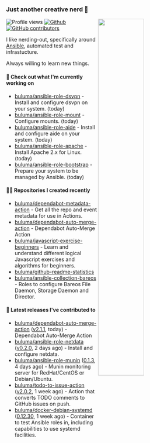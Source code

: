 ### Just another creative nerd 👋


![Profile views](https://gpvc.arturio.dev/buluma) <a href="https://gitstats.me/buluma">
  <img align="right" src="https://github-readme-stats.vercel.app/api?username=buluma&theme=gotham&show_icons=true" width="50%"/>
</a>
[![Github](https://img.shields.io/badge/-buluma-black?style=flat&labelColor=black&logo=github&logoColor=white&include_all_commits=true&count_private=true)](https://gitstats.me/buluma)
[![GitHub contributors](https://img.shields.io/github/contributors/buluma/badges.svg)](https://GitHub.com/buluma/badges/graphs/contributors/)

I like nerding-out, specifically around [Ansible](https://github.com/ansible/ansible), automated test and infrastucture.

Always willing to learn new things.

#### 👷 Check out what I'm currently working on

- [buluma/ansible-role-dsvpn](https://github.com/buluma/ansible-role-dsvpn) - Install and configure dsvpn on your system. (today)
- [buluma/ansible-role-mount](https://github.com/buluma/ansible-role-mount) - Configure mounts. (today)
- [buluma/ansible-role-aide](https://github.com/buluma/ansible-role-aide) - Install and configure aide on your system. (today)
- [buluma/ansible-role-apache](https://github.com/buluma/ansible-role-apache) - Install Apache 2.x for Linux. (today)
- [buluma/ansible-role-bootstrap](https://github.com/buluma/ansible-role-bootstrap) - Prepare your system to be managed by Ansible. (today)

#### 👨‍💻 Repositories I created recently

- [buluma/dependabot-metadata-action](https://github.com/buluma/dependabot-metadata-action) - Get all the repo and event metadata for use in Actions.
- [buluma/dependabot-auto-merge-action](https://github.com/buluma/dependabot-auto-merge-action) - Dependabot Auto-Merge Action
- [buluma/javascript-exercise-beginners](https://github.com/buluma/javascript-exercise-beginners) - Learn and understand different logical Javascript exercises and algorithms for beginners.
- [buluma/github-readme-statistics](https://github.com/buluma/github-readme-statistics)
- [buluma/ansible-collection-bareos](https://github.com/buluma/ansible-collection-bareos) - Roles to configure Bareos File Daemon, Storage Daemon and Director.

#### 🚀 Latest releases I've contributed to

- [buluma/dependabot-auto-merge-action](https://github.com/buluma/dependabot-auto-merge-action) ([v2.1.1](https://github.com/buluma/dependabot-auto-merge-action/releases/tag/v2.1.1), today) - Dependabot Auto-Merge Action
- [buluma/ansible-role-netdata](https://github.com/buluma/ansible-role-netdata) ([v0.2.0](https://github.com/buluma/ansible-role-netdata/releases/tag/v0.2.0), 2 days ago) - Install and configure netdata.
- [buluma/ansible-role-munin](https://github.com/buluma/ansible-role-munin) ([0.1.3](https://github.com/buluma/ansible-role-munin/releases/tag/0.1.3), 4 days ago) - Munin monitoring server for RedHat/CentOS or Debian/Ubuntu.
- [buluma/todo-to-issue-action](https://github.com/buluma/todo-to-issue-action) ([v2.0.2](https://github.com/buluma/todo-to-issue-action/releases/tag/v2.0.2), 1 week ago) - Action that converts TODO comments to GitHub issues on push.
- [buluma/docker-debian-systemd](https://github.com/buluma/docker-debian-systemd) ([0.12.30](https://github.com/buluma/docker-debian-systemd/releases/tag/0.12.30), 1 week ago) - Container to test Ansible roles in, including capabilities to use systemd facilities.


